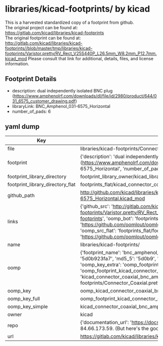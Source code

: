 # libraries/kicad-footprints/ by kicad  
This is a harvested standardized copy of a footprint from github.  
The original project can be found at:  
https://gitlab.com/kicad/libraries/kicad-footprints  
The original footprint can be found at:
http://gitlab.com/kicad/libraries/kicad-footprints//blob/master/tmp/libraries/kicad-footprints/Varistor.pretty/RV_Rect_V25S440P_L26.5mm_W8.2mm_P12.7mm.kicad_mod
Please consult that link for additional, details, files, and license information.  
## Footprint Details
* description: dual independently isolated BNC plug (https://www.amphenolrf.com/downloads/dl/file/id/2980/product/644/031_6575_customer_drawing.pdf)  
* libraryLink: BNC_Amphenol_031-6575_Horizontal  
* number_of_pads: 6  
## yaml dump  
| Key | Value |  
| --- | --- |  
| file | libraries/kicad-footprints/Connector_Coaxial.pretty/BNC_Amphenol_031-6575_Horizontal.kicad_mod |  
| footprint | {'description': 'dual independently isolated BNC plug (https://www.amphenolrf.com/downloads/dl/file/id/2980/product/644/031_6575_customer_drawing.pdf)', 'libraryLink': 'BNC_Amphenol_031-6575_Horizontal', 'number_of_pads': 6} |  
| footprint_library_directory | footprint_library_owner/kicad_libraries/kicad-footprints/ |  
| footprint_library_directory_flat | footprints_flat/kicad_connector_coaxial_bnc_amphenol_031_6575_horizontal/working |  
| github_path | http://github.com/kicad/libraries/kicad-footprints//blob/master/tmp/libraries/kicad-footprints/Connector_Coaxial.pretty/BNC_Amphenol_031-6575_Horizontal.kicad_mod |  
| links | {'github_src': 'http://gitlab.com/kicad/libraries/kicad-footprints//blob/master/tmp/libraries/kicad-footprints/Varistor.pretty/RV_Rect_V25S440P_L26.5mm_W8.2mm_P12.7mm.kicad_mod', 'github_src_repo': 'https://gitlab.com/kicad/libraries/kicad-footprints', 'oomp_bot': 'footprints/kicad_connector_coaxial_bnc_amphenol_031_6575_horizontal/working', 'oomp_bot_github': 'https://github.com/oomlout/oomlout_oomp_footprint_bot/tree/main/footprints/kicad_connector_coaxial_bnc_amphenol_031_6575_horizontal/working', 'oomp_src_flat': 'footprints_flat/footprints_flat/kicad_connector_coaxial_bnc_amphenol_031_6575_horizontal/working', 'oomp_src_flat_github': 'https://github.com/oomlout/oomlout_oomp_footprint_src/tree/main/footprints_flat/kicad_connector_coaxial_bnc_amphenol_031_6575_horizontal/working'} |  
| name | libraries/kicad-footprints/ |  
| oomp | {'footprint_name': 'bnc_amphenol_031_6575_horizontal', 'library_name': 'connector_coaxial', 'md5': '5d0b923fa767c59879d4471b0384ca93', 'md5_10': '5d0b923fa7', 'md5_5': '5d0b9', 'md5_6': '5d0b92', 'oomp_key': 'oomp_kicad_connector_coaxial_bnc_amphenol_031_6575_horizontal', 'oomp_key_extra': 'oomp_footprint_kicad_connector_coaxial_bnc_amphenol_031_6575_horizontal', 'oomp_key_full': 'oomp_footprint_kicad_connector_coaxial_bnc_amphenol_031_6575_horizontal_5d0b92', 'oomp_key_simple': 'kicad_connector_coaxial_bnc_amphenol_031_6575_horizontal', 'original_filename': 'libraries/kicad-footprints/Connector_Coaxial.pretty/BNC_Amphenol_031-6575_Horizontal.kicad_mod', 'owner_name': 'kicad'} |  
| oomp_key | oomp_kicad_connector_coaxial_bnc_amphenol_031_6575_horizontal |  
| oomp_key_full | oomp_footprint_kicad_connector_coaxial_bnc_amphenol_031_6575_horizontal |  
| oomp_key_simple | kicad_connector_coaxial_bnc_amphenol_031_6575_horizontal |  
| owner | kicad |  
| repo | {'documentation_url': 'https://docs.github.com/rest/overview/resources-in-the-rest-api#rate-limiting', 'message': "API rate limit exceeded for 84.66.173.59. (But here's the good news: Authenticated requests get a higher rate limit. Check out the documentation for more details.)"} |  
| url | https://gitlab.com/kicad/libraries/kicad-footprints |  

